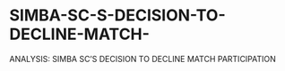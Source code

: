 # SIMBA-SC-S-DECISION-TO-DECLINE-MATCH-
ANALYSIS: SIMBA SC’S DECISION TO DECLINE MATCH PARTICIPATION
